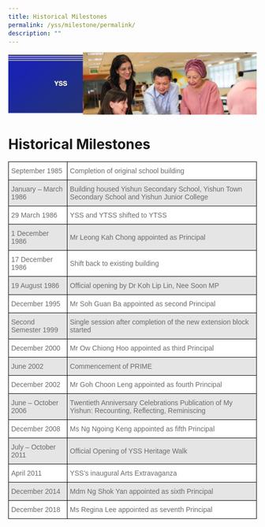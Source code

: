 ```yaml
---
title: Historical Milestones
permalink: /yss/milestone/permalink/
description: ""
---
```

![](/images/yss.png)

Historical Milestones
=====================

<style type="text/css">
.tg  {border-collapse:collapse;border-spacing:0;}
.tg td{border-color:black;border-style:solid;border-width:1px;font-family:Arial, sans-serif;font-size:14px;
  overflow:hidden;padding:10px 5px;word-break:normal;}
.tg th{border-color:black;border-style:solid;border-width:1px;font-family:Arial, sans-serif;font-size:14px;
  font-weight:normal;overflow:hidden;padding:10px 5px;word-break:normal;}
.tg .tg-jbyc{background-color:#E5E5E5;color:#6B6B6B;text-align:left;vertical-align:middle}
.tg .tg-7xv2{background-color:#FFF;color:#6B6B6B;text-align:left;vertical-align:middle}
</style>
<table class="tg">
<thead>
  <tr>
    <th class="tg-7xv2">September 1985</th>
    <th class="tg-7xv2">Completion of original school building</th>
  </tr>
</thead>
<tbody>
  <tr>
    <td class="tg-jbyc">January – March 1986</td>
    <td class="tg-jbyc">Building housed Yishun Secondary School, Yishun Town Secondary School and Yishun Junior College</td>
  </tr>
  <tr>
    <td class="tg-7xv2">29 March 1986</td>
    <td class="tg-7xv2">YSS and YTSS shifted to YTSS</td>
  </tr>
  <tr>
    <td class="tg-jbyc">1 December 1986</td>
    <td class="tg-jbyc">Mr Leong Kah Chong appointed as Principal</td>
  </tr>
  <tr>
    <td class="tg-7xv2">17 December 1986</td>
    <td class="tg-7xv2">Shift back to existing building</td>
  </tr>
  <tr>
    <td class="tg-jbyc">19 August 1986</td>
    <td class="tg-jbyc">Official opening by Dr Koh Lip Lin, Nee Soon MP</td>
  </tr>
  <tr>
    <td class="tg-7xv2">December 1995</td>
    <td class="tg-7xv2">Mr Soh Guan Ba appointed as second Principal</td>
  </tr>
  <tr>
    <td class="tg-jbyc">Second Semester 1999</td>
    <td class="tg-jbyc">Single session after completion of the new extension block started</td>
  </tr>
  <tr>
    <td class="tg-7xv2">December 2000</td>
    <td class="tg-7xv2">Mr Ow Chiong Hoo appointed as third Principal</td>
  </tr>
  <tr>
    <td class="tg-jbyc">June 2002</td>
    <td class="tg-jbyc">Commencement of PRIME</td>
  </tr>
  <tr>
    <td class="tg-7xv2">December 2002</td>
    <td class="tg-7xv2">Mr Goh Choon Leng appointed as fourth Principal</td>
  </tr>
  <tr>
    <td class="tg-jbyc">June – October 2006</td>
    <td class="tg-jbyc">Twentieth Anniversary Celebrations Publication of My Yishun: Recounting, Reflecting, Reminiscing<br></td>
  </tr>
  <tr>
    <td class="tg-7xv2">December 2008</td>
    <td class="tg-7xv2">Ms Ng Ngoing Keng appointed as fifth Principal</td>
  </tr>
  <tr>
    <td class="tg-jbyc">July – October 2011</td>
    <td class="tg-jbyc">Official Opening of YSS Heritage Walk</td>
  </tr>
  <tr>
    <td class="tg-7xv2">April 2011</td>
    <td class="tg-7xv2">YSS’s inaugural Arts Extravaganza</td>
  </tr>
  <tr>
    <td class="tg-jbyc">December 2014</td>
    <td class="tg-jbyc">Mdm Ng Shok Yan appointed as sixth Principal</td>
  </tr>
  <tr>
    <td class="tg-7xv2">December 2018</td>
    <td class="tg-7xv2">Ms Regina Lee appointed as seventh Principal</td>
  </tr>
</tbody>
</table>